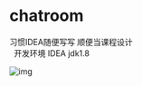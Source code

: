 # chatroom
习惯IDEA随便写写 顺便当课程设计    
 
开发环境 IDEA jdk1.8      

![img](https://github.com/longdsh/chatroom/tree/master/src/com/acm/demo.png)

